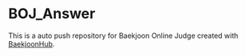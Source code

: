 # BOJ_Answer
This is a auto push repository for Baekjoon Online Judge created with [BaekjoonHub](https://github.com/BaekjoonHub/BaekjoonHub).
